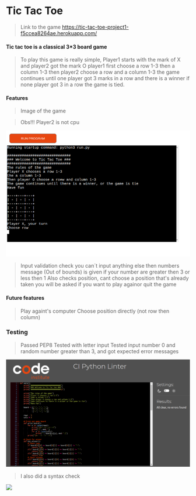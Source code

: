 # Tic Tac Toe
> Link to the game
https://tic-tac-toe-project1-f5ccea8264ae.herokuapp.com/

#### Tic tac toe is a classical 3*3 board game
> To play this game is really simple,
> Player1 starts with the mark of X and player2 got the mark O
> player1 first choose a row 1-3 then a column 1-3
> then player2 choose a row and a column 1-3
> the game continues until one player got 3 marks in a row and there is a winner
> if none player got 3 in a row the game is tied.

#### Features
> Image of the game

> Obs!!! Player2 is not cpu
<img src ="https://github.com/Clone121/TicTacToe/blob/main/images/TicTacToe.png?raw=true">


> Input validation check
> you can´t input anything else then numbers
> message (Out of bounds) is given if your number are greater then 3 or less then 1
> Also checks position, cant choose a position that's already taken
> you will be asked if you want to play againor quit the game

#### Future features 
> Play againt's computer
> Choose position directly (not row then column)
>
### Testing
>Passed PEP8
>Tested with letter input
>Tested input number 0 and random number greater than 3, and got expected error messages 
<img src = "https://github.com/Clone121/TicTacToe/blob/main/images/CI%20Python%20Linter.png?raw=true">

> I also did a syntax check
>
<img src = "https://github.com/Clone121/TicTacToe/assets/126593210/0746c3b1-0b0d-4cc8-9821-a8dc06e9619d">
 



